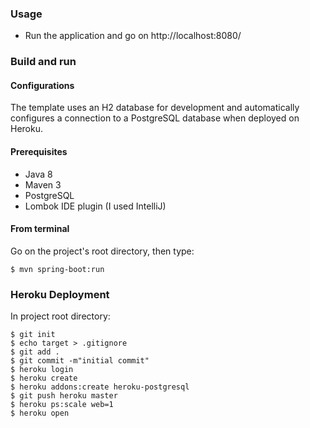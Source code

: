 ### Usage

- Run the application and go on http://localhost:8080/

### Build and run

#### Configurations
The template uses an H2 database for development and automatically configures a connection to a PostgreSQL database when deployed on Heroku.

#### Prerequisites

- Java 8
- Maven 3
- PostgreSQL
- Lombok IDE plugin (I used IntelliJ)

#### From terminal

Go on the project's root directory, then type:

    $ mvn spring-boot:run

### Heroku Deployment

In project root directory:

    $ git init
    $ echo target > .gitignore
    $ git add .
    $ git commit -m"initial commit"
    $ heroku login
    $ heroku create
    $ heroku addons:create heroku-postgresql
    $ git push heroku master
    $ heroku ps:scale web=1
    $ heroku open
